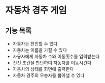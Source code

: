# 자동차 경주 게임
## 기능 목록
- 자동차는 전진할 수 있다
- 자동차는 이름을 가질 수 있다
- 사용자에게 자동차 수와 이동횟수를 입력받는다
- 전진 조건을 판단하여 자동차를 이동시킨다
- 자동차의 상태를 화면에 출력한다
- 자동차 경주의 우승자를 뽑아낼 수 있다